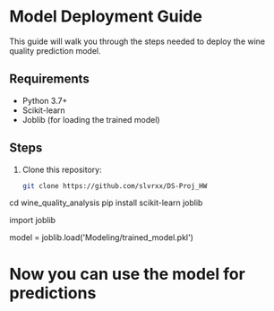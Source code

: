 # Model Deployment Guide

This guide will walk you through the steps needed to deploy the wine quality prediction model.

## Requirements
- Python 3.7+
- Scikit-learn
- Joblib (for loading the trained model)

## Steps

1. Clone this repository:
   ```bash
   git clone https://github.com/slvrxx/DS-Proj_HW

cd wine_quality_analysis
pip install scikit-learn joblib

import joblib

model = joblib.load('Modeling/trained_model.pkl')
# Now you can use the model for predictions

